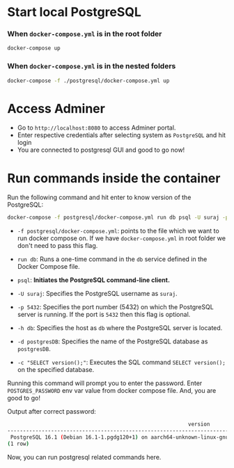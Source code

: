 # Start local PostgreSQL

### When `docker-compose.yml` is in the root folder

```bash
docker-compose up
```

### When `docker-compose.yml` is in the nested folders

```bash
docker-compose -f ./postgresql/docker-compose.yml up
```

# Access Adminer

- Go to `http://localhost:8080` to access Adminer portal.
- Enter respective credentials after selecting system as `PostgreSQL` and hit login
- You are connected to postgresql GUI and good to go now!

# Run commands inside the container

Run the following command and hit enter to know version of the PostgreSQL:

```bash
docker-compose -f postgresql/docker-compose.yml run db psql -U suraj -p 5432 -h db -d postgres1 -c "SELECT version();"
```

- `-f postgresql/docker-compose.yml`: points to the file which we want to run docker compose on. If we have `docker-compose.yml` in root folder we don't need to pass this flag.

- `run db`: Runs a one-time command in the `db` service defined in the Docker Compose file.

- `psql`: **Initiates the PostgreSQL command-line client.**

- `-U suraj`: Specifies the PostgreSQL username as `suraj`.

- `-p 5432`: Specifies the port number (5432) on which the PostgreSQL server is running. If the port is `5432` then this flag is optional.

- `-h db`: Specifies the host as `db` where the PostgreSQL server is located.

- `-d postgresDB`: Specifies the name of the PostgreSQL database as `postgresDB`.

- `-c "SELECT version();"`: Executes the SQL command `SELECT version();` on the specified database.

Running this command will prompt you to enter the password. Enter `POSTGRES_PASSWORD` env var value from docker compose file. And, you are good to go!

Output after correct password:

```bash
                                                          version
---------------------------------------------------------------------------------------------------------------------------
 PostgreSQL 16.1 (Debian 16.1-1.pgdg120+1) on aarch64-unknown-linux-gnu, compiled by gcc (Debian 12.2.0-14) 12.2.0, 64-bit
(1 row)

```

Now, you can run postgresql related commands here.
